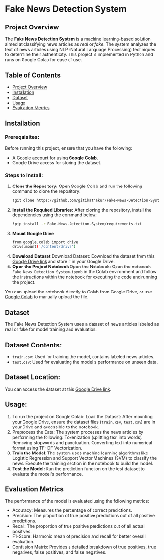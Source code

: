# Fake News Detection System

## Project Overview
The **Fake News Detection System** is a machine learning-based solution aimed at classifying news articles as *real* or *fake*. The system analyzes the text of news articles using NLP (Natural Language Processing) techniques to determine their authenticity. This project is implemented in Python and runs on Google Colab for ease of use.

## Table of Contents
- [Project Overview](#project-overview)
- [Installation](#installation)
- [Dataset](#dataset)
- [Usage](#usage)
- [Evaluation Metrics](#evaluation-metrics)
  
## Installation

### Prerequisites:
Before running this project, ensure that you have the following:
- A Google account for using **Google Colab**.
- Google Drive access for storing the dataset.

### Steps to Install:
1. **Clone the Repository:**
   Open Google Colab and run the following command to clone the repository:
   ```bash
   !git clone https://github.com/gitikathakur/Fake-News-Detection-System.git
2. **Install the Required Libraries:**
   After cloning the repository, install the dependencies using the command below:
   ```bash
   !pip install -r Fake-News-Detection-System/requirements.txt
3. **Mount Google Drive**
   ```bash
   from google.colab import drive
   drive.mount('/content/drive')
4. **Download Dataset**
   Download Dataset: Download the dataset from this [Google Drive link](https://drive.google.com/drive/folders/1df7OgEEkbT3459p1kzKd3D5FU-0ShJmp) and store it in your Google Drive.
5. **Open the Project Notebook**
   Open the Notebook: Open the notebook `Fake_News_Detection_System.ipynb` in the Colab environment and follow the instructions within the notebook for executing the code and running the project.

You can upload the notebook directly to Colab from Google Drive, or use [Google Colab](https://colab.research.google.com/) to manually upload the file.
## Dataset
The Fake News Detection System uses a dataset of news articles labeled as real or fake for model training and evaluation.
## Dataset Contents:
- `train.csv`: Used for training the model, contains labeled news articles.
- `test.csv`: Used for evaluating the model's performance on unseen data.
## Dataset Location:
You can access the dataset at this [Google Drive link](https://drive.google.com/drive/folders/1df7OgEEkbT3459p1kzKd3D5FU-0ShJmp).
## Usage:
1. To run the project on Google Colab:
Load the Dataset: After mounting your Google Drive, ensure the dataset files (`train.csv`, `test.csv`) are in your Drive and accessible to the notebook.
2. Preprocess the Data: The system processes the news articles by performing the following:
Tokenization (splitting text into words).
Removing stopwords and punctuation.
Converting text into numerical format using TF-IDF Vectorization.
3. **Train the Model**: The system uses machine learning algorithms like Logistic Regression and Support Vector Machines (SVM) to classify the news. Execute the training section in the notebook to build the model.
4. **Test the Model:** Run the prediction function on the test dataset to evaluate the model's performance.   
## Evaluation Metrics
The performance of the model is evaluated using the following metrics:

- Accuracy: Measures the percentage of correct predictions.
- Precision: The proportion of true positive predictions out of all positive predictions.
- Recall: The proportion of true positive predictions out of all actual positives.
- F1-Score: Harmonic mean of precision and recall for better overall evaluation.
- Confusion Matrix: Provides a detailed breakdown of true positives, true negatives, false 
  positives, and false negatives.
